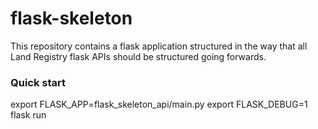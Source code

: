 flask-skeleton
=====

This repository contains a flask application structured in the way that all
Land Registry flask APIs should be structured going forwards.

### Quick start

export FLASK_APP=flask_skeleton_api/main.py
export FLASK_DEBUG=1
flask run
